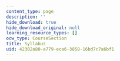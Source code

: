 ```yaml
---
content_type: page
description: ''
hide_download: true
hide_download_original: null
learning_resource_types: []
ocw_type: CourseSection
title: Syllabus
uid: 42302a80-a779-eca6-3858-16bd7c7a6bf1
---
```

